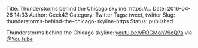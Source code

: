 Title: Thunderstorms behind the Chicago skyline: https://...
Date: 2016-04-26 14:33
Author: Geek42
Category: Twitter
Tags: tweet, twitter
Slug: thunderstorms-behind-the-chicago-skyline-https
Status: published

Thunderstorms behind the Chicago skyline:
[youtu.be/vFOGMohV9eQ?a](http://youtu.be/vFOGMohV9eQ?a) via
[@YouTube](http://twitter.com/YouTube)
